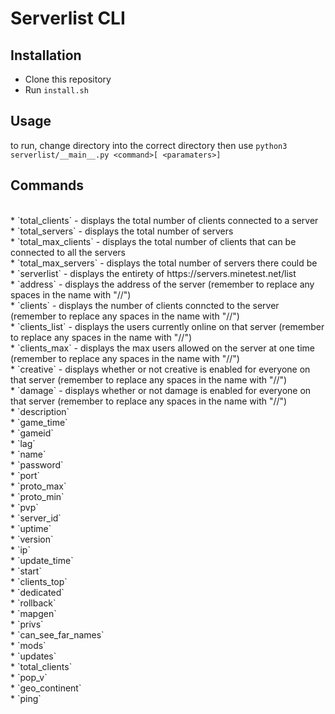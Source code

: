 # Serverlist CLI
## Installation
* Clone this repository
* Run `install.sh`
## Usage
to run, change directory into the correct directory then use `python3 serverlist/__main__.py <command>[ <paramaters>]`
<br />
## Commands
<br />
* `total_clients` - displays the total number of clients connected to a server<br />
* `total_servers` - displays the total number of servers<br />
* `total_max_clients` - displays the total number of clients that can be connected to all the servers<br />
* `total_max_servers` - displays the total number of servers there could be<br />
* `serverlist` - displays the entirety of https://servers.minetest.net/list<br />
* `address` -  displays the address of the server (remember to replace any spaces in the name with "//")<br />
* `clients` - displays the number of clients conncted to the server (remember to replace any spaces in the name with "//")<br />
* `clients_list` - displays the users currently online on that server (remember to replace any spaces in the name with "//")<br />
* `clients_max` - displays the max users allowed on the server at one time (remember to replace any spaces in the name with "//")<br />
* `creative` -  displays whether or not creative is enabled for everyone on that server (remember to replace any spaces in the name with "//")<br />
* `damage` -  displays whether or not damage is enabled for everyone on that server (remember to replace any spaces in the name with "//")<br />
* `description`<br />
* `game_time`<br />
* `gameid`<br />
* `lag`<br />
* `name`<br />
* `password`<br />
* `port`<br />
* `proto_max`<br />
* `proto_min`<br />
* `pvp`<br />
* `server_id`<br />
* `uptime`<br />
* `version`<br />
* `ip`<br />
* `update_time`<br />
* `start`<br />
* `clients_top`<br />
* `dedicated`<br />
* `rollback`<br />
* `mapgen`<br />
* `privs`<br />
* `can_see_far_names`<br />
* `mods`<br />
* `updates`<br />
* `total_clients`<br />
* `pop_v`<br />
* `geo_continent`<br />
* `ping`<br />
